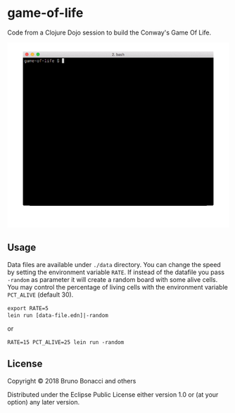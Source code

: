 # game-of-life

Code from a Clojure Dojo session to build the Conway's Game Of Life.

![pulsar](pulsar.gif)

## Usage

Data files are available under `./data` directory.
You can change the speed by setting the environment variable `RATE`.
If instead of the datafile you pass `-random` as parameter it will
create a random board with some alive cells. You may control the
percentage of living cells with the environment variable `PCT_ALIVE`
(default 30).

```
export RATE=5
lein run [data-file.edn]|-random
```

or

```
RATE=15 PCT_ALIVE=25 lein run -random
```


## License

Copyright © 2018 Bruno Bonacci and others

Distributed under the Eclipse Public License either version 1.0 or (at
your option) any later version.
